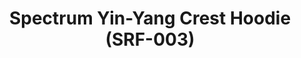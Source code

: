 ---
ee_id_thing: '4142'
site: '1'
type: '2'
inv_num: 2014-005
url: 2014-005-spectrum-yin-yang-crest-hoodie-srf-003
title: Spectrum Yin-Yang Crest Hoodie (SRF-003)
year: '2014'
display_year: '2014'
medium: Hoodie
dims: Small, Medium, Large, X-Large, XX-Large
pitch: Hooded white sweatshirt with a large Arcangel Surfware Spectrum Yin-Yang Crest
  on the back and a smaller one on the front.
ps: ''
live_url: ''
related: ''
youtube: ''
related_code: ''
imgs: srf-003-crest-hoodie-2014-005-full-1-database-ih.jpg,srf-003-crest-hoodie-2014-005-full-2-database-ih.jpg
subheading: ''
download: ''
add_credit: Cory Arcangel for Arcangel Surfware
commission: ''
layout: things-i-made
---